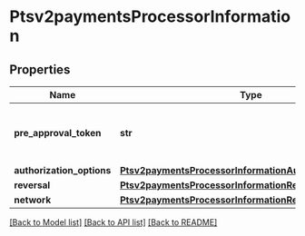 # Ptsv2paymentsProcessorInformation

## Properties
Name | Type | Description | Notes
------------ | ------------- | ------------- | -------------
**pre_approval_token** | **str** | Token received in original session service. | [optional] 
**authorization_options** | [**Ptsv2paymentsProcessorInformationAuthorizationOptions**](Ptsv2paymentsProcessorInformationAuthorizationOptions.md) |  | [optional] 
**reversal** | [**Ptsv2paymentsProcessorInformationReversal**](Ptsv2paymentsProcessorInformationReversal.md) |  | [optional] 
**network** | [**Ptsv2paymentsProcessorInformationReversalNetwork**](Ptsv2paymentsProcessorInformationReversalNetwork.md) |  | [optional] 

[[Back to Model list]](../README.md#documentation-for-models) [[Back to API list]](../README.md#documentation-for-api-endpoints) [[Back to README]](../README.md)


